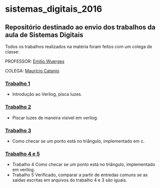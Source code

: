 # sistemas_digitais_2016

## Repositório destinado ao envio dos trabalhos da aula de Sistemas Digitais

Todos os trabalhos realizados na matéria foram feitos com um colega de classe:

PROFESSOR: [Emilio Wuerges](https://github.com/wuerges)

COLEGA: [Maurício Catanio](https://github.com/Catanio)
 

### [Trabalho 1](https://github.com/duanbressan/sistemas_digitais_2016/tree/master/Trabalho%201)
* Introdução ao Verilog, pisca luzes.

### [Trabalho 2](https://github.com/duanbressan/sistemas_digitais_2016/tree/master/Trabalho%202)
* Piscar luzes de maneira visível em verilog.

### [Trabalho 3](https://github.com/duanbressan/sistemas_digitais_2016/tree/master/Trabalho%203)
* Como checar se um ponto está no triângulo, implementado em c.

### [Trabalho 4 e 5](https://github.com/duanbressan/sistemas_digitais_2016/tree/master/Trabalho%204%20e%205)
* Trabalho 4 Como checar se um ponto está no triângulo, implementado em verilog.
* Trabalho 5 Verificado, comparar a partir de entredas comuns se as saídas escritas em arquivos do trabalho 4 e 3 são iguais.
